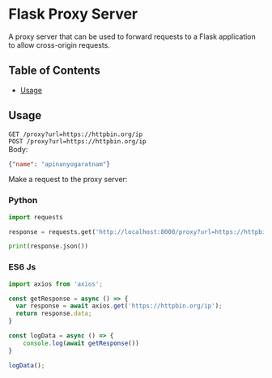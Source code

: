 # Flask Proxy Server

A proxy server that can be used to forward requests to a Flask application to allow cross-origin requests.

## Table of Contents

<!-- - [Installation](#installation) -->
- [Usage](#usage)
<!-- - [Support](#support) -->
<!-- - [Contributing](#contributing) -->

<!-- ## Installation

Download to your project directory, add `README.md`, and commit:

```sh
curl -LO http://git.io/Xy0Chg
git add README.md
git commit -m "Use README Boilerplate"
``` -->

## Usage

`GET /proxy?url=https://httpbin.org/ip` <br />
`POST /proxy?url=https://httpbin.org/ip` <br />
Body:
```json
{"name": "apinanyogaratnam"}
```

Make a request to the proxy server:

### Python
```python
import requests

response = requests.get('http://localhost:8000/proxy?url=https://httpbin.org/ip')

print(response.json())
```

### ES6 Js
```js
import axios from 'axios';

const getResponse = async () => {
  var response = await axios.get('https://httpbin.org/ip');
  return response.data;
}

const logData = async () => {
    console.log(await getResponse())
}

logData();
```

<!-- - Name
- Description
- Installation instructions
- Usage instructions
- Support instructions
- Contributing instructions
- Licence

Feel free to remove any sections that aren't applicable to your project.

## Support

Please [open an issue](https://github.com/fraction/readme-boilerplate/issues/new) for support.

## Contributing

Please contribute using [Github Flow](https://guides.github.com/introduction/flow/). Create a branch, add commits, and [open a pull request](https://github.com/fraction/readme-boilerplate/compare/). -->
